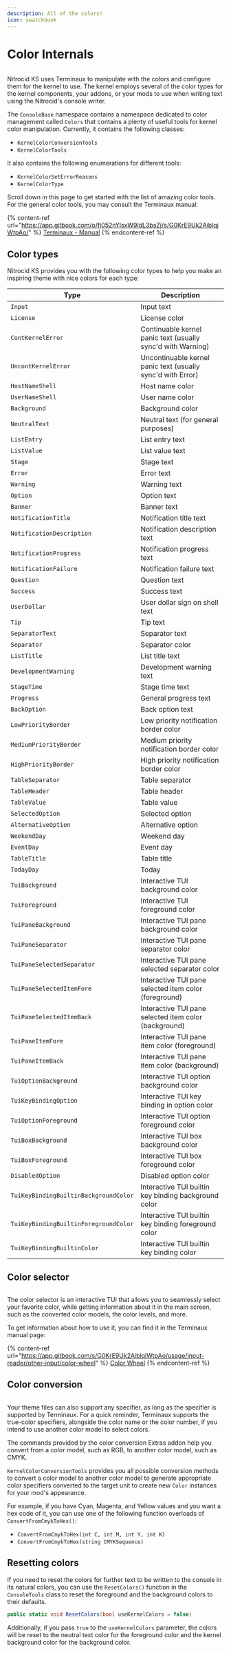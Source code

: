 ```yaml
---
description: All of the colors!
icon: swatchbook
---
```


# Color Internals

<figure><img src="../../../.gitbook/assets/138-inner.png" alt=""><figcaption></figcaption></figure>

Nitrocid KS uses Terminaux to manipulate with the colors and configure them for the kernel to use. The kernel employs several of the color types for the kernel components, your addons, or your mods to use when writing text using the Nitrocid's console writer.

The `ConsoleBase` namespace contains a namespace dedicated to color management called `Colors` that contains a plenty of useful tools for kernel color manipulation. Currently, it contains the following classes:

* `KernelColorConversionTools`
* `KernelColorTools`

It also contains the following enumerations for different tools:

* `KernelColorSetErrorReasons`
* `KernelColorType`

Scroll down in this page to get started with the list of amazing color tools. For the general color tools, you may consult the Terminaux manual:

{% content-ref url="https://app.gitbook.com/o/fj052nYlsxW9IdL3bsZj/s/G0KrE9Uk2AiblqjWtpAo/" %}
[Terminaux - Manual](https://app.gitbook.com/o/fj052nYlsxW9IdL3bsZj/s/G0KrE9Uk2AiblqjWtpAo/)
{% endcontent-ref %}

## Color types

Nitrocid KS provides you with the following color types to help you make an inspiring theme with nice colors for each type:

| Type                                  | Description                                                 |
| ------------------------------------- | ----------------------------------------------------------- |
| `Input`                               | Input text                                                  |
| `License`                             | License color                                               |
| `ContKernelError`                     | Continuable kernel panic text (usually sync'd with Warning) |
| `UncontKernelError`                   | Uncontinuable kernel panic text (usually sync'd with Error) |
| `HostNameShell`                       | Host name color                                             |
| `UserNameShell`                       | User name color                                             |
| `Background`                          | Background color                                            |
| `NeutralText`                         | Neutral text (for general purposes)                         |
| `ListEntry`                           | List entry text                                             |
| `ListValue`                           | List value text                                             |
| `Stage`                               | Stage text                                                  |
| `Error`                               | Error text                                                  |
| `Warning`                             | Warning text                                                |
| `Option`                              | Option text                                                 |
| `Banner`                              | Banner text                                                 |
| `NotificationTitle`                   | Notification title text                                     |
| `NotificationDescription`             | Notification description text                               |
| `NotificationProgress`                | Notification progress text                                  |
| `NotificationFailure`                 | Notification failure text                                   |
| `Question`                            | Question text                                               |
| `Success`                             | Success text                                                |
| `UserDollar`                          | User dollar sign on shell text                              |
| `Tip`                                 | Tip text                                                    |
| `SeparatorText`                       | Separator text                                              |
| `Separator`                           | Separator color                                             |
| `ListTitle`                           | List title text                                             |
| `DevelopmentWarning`                  | Development warning text                                    |
| `StageTime`                           | Stage time text                                             |
| `Progress`                            | General progress text                                       |
| `BackOption`                          | Back option text                                            |
| `LowPriorityBorder`                   | Low priority notification border color                      |
| `MediumPriorityBorder`                | Medium priority notification border color                   |
| `HighPriorityBorder`                  | High priority notification border color                     |
| `TableSeparator`                      | Table separator                                             |
| `TableHeader`                         | Table header                                                |
| `TableValue`                          | Table value                                                 |
| `SelectedOption`                      | Selected option                                             |
| `AlternativeOption`                   | Alternative option                                          |
| `WeekendDay`                          | Weekend day                                                 |
| `EventDay`                            | Event day                                                   |
| `TableTitle`                          | Table title                                                 |
| `TodayDay`                            | Today                                                       |
| `TuiBackground`                       | Interactive TUI background color                            |
| `TuiForeground`                       | Interactive TUI foreground color                            |
| `TuiPaneBackground`                   | Interactive TUI pane background color                       |
| `TuiPaneSeparator`                    | Interactive TUI pane separator color                        |
| `TuiPaneSelectedSeparator`            | Interactive TUI pane selected separator color               |
| `TuiPaneSelectedItemFore`             | Interactive TUI pane selected item color (foreground)       |
| `TuiPaneSelectedItemBack`             | Interactive TUI pane selected item color (background)       |
| `TuiPaneItemFore`                     | Interactive TUI pane item color (foreground)                |
| `TuiPaneItemBack`                     | Interactive TUI pane item color (background)                |
| `TuiOptionBackground`                 | Interactive TUI option background color                     |
| `TuiKeyBindingOption`                 | Interactive TUI key binding in option color                 |
| `TuiOptionForeground`                 | Interactive TUI option foreground color                     |
| `TuiBoxBackground`                    | Interactive TUI box background color                        |
| `TuiBoxForeground`                    | Interactive TUI box foreground color                        |
| `DisabledOption`                      | Disabled option color                                       |
| `TuiKeyBindingBuiltinBackgroundColor` | Interactive TUI builtin key binding background color        |
| `TuiKeyBindingBuiltinForegroundColor` | Interactive TUI builtin key binding foreground color        |
| `TuiKeyBindingBuiltinColor`           | Interactive TUI builtin key binding color                   |

## Color selector

<figure><img src="../../../.gitbook/assets/139-inner.png" alt=""><figcaption></figcaption></figure>

The color selector is an interactive TUI that allows you to seamlessly select your favorite color, while getting information about it in the main screen, such as the converted color models, the color levels, and more.

To get information about how to use it, you can find it in the Terminaux manual page:

{% content-ref url="https://app.gitbook.com/s/G0KrE9Uk2AiblqjWtpAo/usage/input-reader/other-input/color-wheel" %}
[Color Wheel](https://app.gitbook.com/s/G0KrE9Uk2AiblqjWtpAo/usage/input-reader/other-input/color-wheel)
{% endcontent-ref %}

## Color conversion

<figure><img src="../../../.gitbook/assets/140-inner.png" alt=""><figcaption></figcaption></figure>

Your theme files can also support any specifier, as long as the specifier is supported by Terminaux. For a quick reminder, Terminaux supports the true-color specifiers, alongside the color name or the color number, if you intend to use another color model to select colors.

The commands provided by the color conversion Extras addon help you convert from a color model, such as RGB, to another color model, such as CMYK.

`KernelColorConversionTools` provides you all possible conversion methods to convert a color model to another color model to generate appropriate color specifiers converted to the target unit to create new `Color` instances for your mod's appearance.

For example, if you have Cyan, Magenta, and Yellow values and you want a hex code of it, you can use one of the following function overloads of `ConvertFromCmykToHex()`:

* `ConvertFromCmykToHex(int C, int M, int Y, int K)`
* `ConvertFromCmykToHex(string CMYKSequence)`

## Resetting colors

If you need to reset the colors for further text to be written to the console in its natural colors, you can use the `ResetColors()` function in the `ConsoleTools` class to reset the foreground and the background colors to their defaults.

```csharp
public static void ResetColors(bool useKernelColors = false)
```

Additionally, if you pass `true` to the `useKernelColors` parameter, the colors will be reset to the neutral text color for the foreground color and the kernel background color for the background color.
